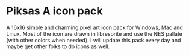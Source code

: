 # Piksas A icon pack
A 16x16 simple and charming pixel art icon pack for Windows, Mac and Linux.
Most of the icon are drawn in libresprite and use the NES pallate (with other colors when needed).
I will update this pack every day and maybe get other folks to do icons as well.
